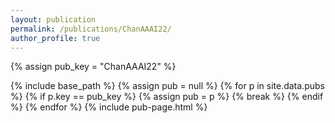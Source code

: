 ```yaml
---
layout: publication
permalink: /publications/ChanAAAI22/
author_profile: true
---
```

{% assign pub_key = "ChanAAAI22" %}

{% include base_path %}
{% assign pub = null %}
{% for p in site.data.pubs %}
  {% if p.key == pub_key %}
    {% assign pub = p %}
    {% break %}
  {% endif %}
{% endfor %}
{% include pub-page.html %}